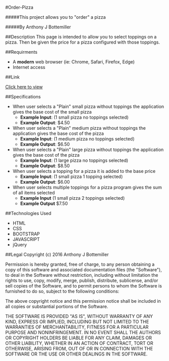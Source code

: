 #Order-Pizza

#####This project allows you to "order" a pizza

#####By Anthony J Bottemiller

##Description
This page is intended to allow you to select toppings on a pizza. Then be given the price for a pizza configured with those toppings.

##Requirments
* A **modern** web browser (ie: Chrome, Safari, Firefox, Edge)
* Internet access

##Link

[Click here to view](https://anthonybottemiller.github.io/order-pizza)

##Specifications

* When user selects a "Plain" small pizza without toppings the application gives the base cost of the small pizza
    * **Example Input**: (1 small pizza no toppings selected)
    * **Example Output**: $4.50
* When user selects a "Plain" medium pizza without toppings the application gives the base cost of the pizza
    * **Example Input**: (1 medium pizza no toppings selected)
    * **Example Output**: $6.50
* When user selects a "Plain" large pizza without toppings the application gives the base cost of the pizza
    * **Example Input**: (1 large pizza no toppings selected)
    * **Example Output**: $8.50
* When user selects a topping for a pizza it is added to the base price
    * **Example Input**: (1 small pizza 1 topping selected)
    * **Example Output**: $6.00
* When user selects multiple toppings for a pizza program gives the sum of all items selected
    * **Example Input** (1 small pizza 2 toppings selected)
    * **Example Output** $7.50

##Technologies Used

* HTML
* CSS
* BOOTSTRAP
* JAVASCRIPT
* jQuery

##Legal
Copyright (c) 2016 Anthony J Bottemiller

Permission is hereby granted, free of charge, to any person obtaining a copy of this software and associated documentation files (the "Software"), to deal in the Software without restriction, including without limitation the rights to use, copy, modify, merge, publish, distribute, sublicense, and/or sell copies of the Software, and to permit persons to whom the Software is furnished to do so, subject to the following conditions:

The above copyright notice and this permission notice shall be included in all copies or substantial portions of the Software.

THE SOFTWARE IS PROVIDED "AS IS", WITHOUT WARRANTY OF ANY KIND, EXPRESS OR IMPLIED, INCLUDING BUT NOT LIMITED TO THE WARRANTIES OF MERCHANTABILITY, FITNESS FOR A PARTICULAR PURPOSE AND NONINFRINGEMENT. IN NO EVENT SHALL THE AUTHORS OR COPYRIGHT HOLDERS BE LIABLE FOR ANY CLAIM, DAMAGES OR OTHER LIABILITY, WHETHER IN AN ACTION OF CONTRACT, TORT OR OTHERWISE, ARISING FROM, OUT OF OR IN CONNECTION WITH THE SOFTWARE OR THE USE OR OTHER DEALINGS IN THE SOFTWARE.
